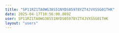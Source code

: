```yaml
---
title: "SP11RZ1TA0WG38S51NYDS05978YZT4JVXSSG01THK"
date: 2025-04-17T10:56:00.869Z
user: SP11RZ1TA0WG38S51NYDS05978YZT4JVXSSG01THK
layout: "users"
---
```

    